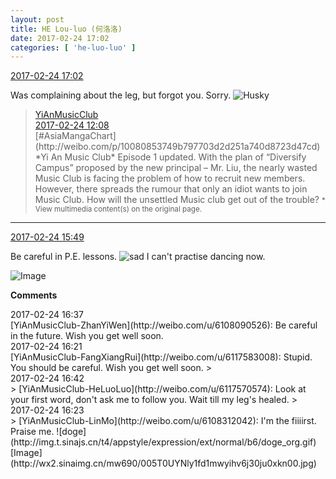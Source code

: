 ```yaml
---
layout: post
title: HE Lou-luo (何洛洛)
date: 2017-02-24 17:02
categories: [ 'he-luo-luo' ]
---
```


<div class="weibo-info">
  <a href="http://weibo.com/6117570574/Ex1XwAAIN">2017-02-24 17:02</a>
</div>

Was complaining about the leg, but forgot you. Sorry. ![Husky](http://img.t.sinajs.cn/t4/appstyle/expression/ext/normal/74/moren_hashiqi_org.png)

<!-- more -->

> <div class="weibo-post-name">
>   <a href="http://weibo.com/u/6094546964">YiAnMusicClub</a>
> </div>
> <div class="weibo-info">
>   <a href="http://weibo.com/6094546964/Ex02e5UkU">2017-02-24 12:08</a>
> </div>
> [#AsiaMangaChart](http://weibo.com/p/10080853749b797703d2d251a740d8723d47cd) *Yi An Music Club* Episode 1 updated. With the plan of “Diversify Campus” proposed by the new principal – Mr. Liu, the nearly wasted Music Club is facing the problem of how to recruit new members. However, there spreads the rumour that only an idiot wants to join Music Club. How will the unsettled Music club get out of the trouble?  
> <small>* View multimedia content(s) on the original page.</small>

---

<div class="weibo-info">
  <a href="http://weibo.com/6117570574/Ex1tP2PzW">2017-02-24 15:49</a>
</div>

Be careful in P.E. lessons. ![sad](http://img.t.sinajs.cn/t4/appstyle/expression/ext/normal/1a/bs_org.gif) I can't practise dancing now.

![Image](http://wx4.sinaimg.cn/mw690/006G0Hz8gy1fd1lw6r4qgj30go09w74v.jpg)

**Comments**

<div class="weibo-info">2017-02-24 16:37</div>
[YiAnMusicClub-ZhanYiWen](http://weibo.com/u/6108090526): Be careful in the future. Wish you get well soon.

<div class="weibo-info">2017-02-24 16:21</div>
[YiAnMusicClub-FangXiangRui](http://weibo.com/u/6117583008): Stupid. You should be careful. Wish you get well soon.
> <div class="weibo-info">2017-02-24 16:42</div>
> [YiAnMusicClub-HeLuoLuo](http://weibo.com/u/6117570574): Look at your first word, don't ask me to follow you. Wait till my leg's healed.
> <div class="weibo-info">2017-02-24 16:23</div>
> [YiAnMusicClub-LinMo](http://weibo.com/u/6108312042): I'm the fiiiirst. Praise me. ![doge](http://img.t.sinajs.cn/t4/appstyle/expression/ext/normal/b6/doge_org.gif) [Image](http://wx2.sinaimg.cn/mw690/005T0UYNly1fd1mwyihv6j30ju0xkn00.jpg)
